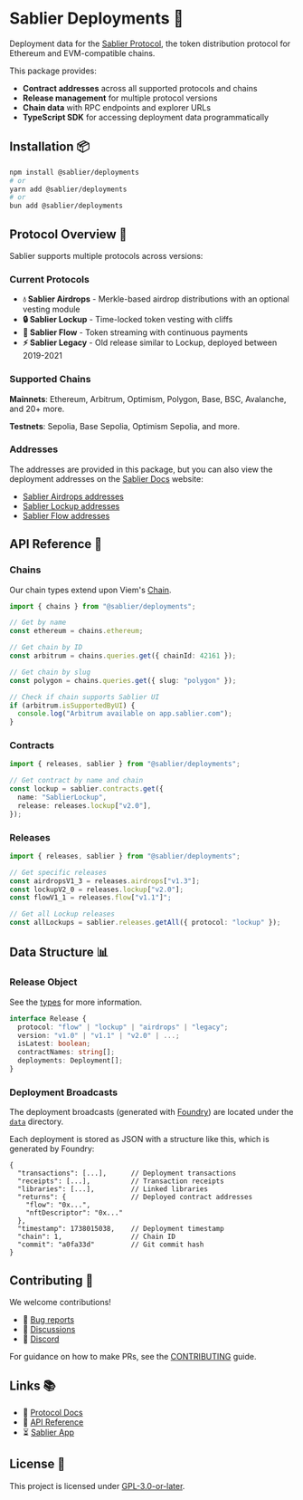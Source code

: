 # Sablier Deployments 🚀

Deployment data for the [Sablier Protocol](https://sablier.com), the token distribution protocol for Ethereum and
EVM-compatible chains.

This package provides:

- **Contract addresses** across all supported protocols and chains
- **Release management** for multiple protocol versions
- **Chain data** with RPC endpoints and explorer URLs
- **TypeScript SDK** for accessing deployment data programmatically

## Installation 📦

```bash
npm install @sablier/deployments
# or
yarn add @sablier/deployments
# or
bun add @sablier/deployments
```

## Protocol Overview 🎯

Sablier supports multiple protocols across versions:

### Current Protocols

- **💧 Sablier Airdrops** - Merkle-based airdrop distributions with an optional vesting module
- **🔒 Sablier Lockup** - Time-locked token vesting with cliffs
- **🔄 Sablier Flow** - Token streaming with continuous payments
- **⚡ Sablier Legacy** - Old release similar to Lockup, deployed between 2019-2021

### Supported Chains

**Mainnets**: Ethereum, Arbitrum, Optimism, Polygon, Base, BSC, Avalanche, and 20+ more.

**Testnets**: Sepolia, Base Sepolia, Optimism Sepolia, and more.

### Addresses

The addresses are provided in this package, but you can also view the deployment addresses on the
[Sablier Docs](https://docs.sablier.com) website:

- [Sablier Airdrops addresses](https://docs.sablier.com/guides/airdrops/deployments)
- [Sablier Lockup addresses](https://docs.sablier.com/guides/lockup/deployments)
- [Sablier Flow addresses](https://docs.sablier.com/guides/flow/deployments)

## API Reference 📖

### Chains

Our chain types extend upon Viem's [Chain](https://viem.sh/docs/chains/introduction).

```typescript
import { chains } from "@sablier/deployments";

// Get by name
const ethereum = chains.ethereum;

// Get chain by ID
const arbitrum = chains.queries.get({ chainId: 42161 });

// Get chain by slug
const polygon = chains.queries.get({ slug: "polygon" });

// Check if chain supports Sablier UI
if (arbitrum.isSupportedByUI) {
  console.log("Arbitrum available on app.sablier.com");
}
```

### Contracts

```typescript
import { releases, sablier } from "@sablier/deployments";

// Get contract by name and chain
const lockup = sablier.contracts.get({
  name: "SablierLockup",
  release: releases.lockup["v2.0"],
});
```

### Releases

```typescript
import { releases, sablier } from "@sablier/deployments";

// Get specific releases
const airdropsV1_3 = releases.airdrops["v1.3"];
const lockupV2_0 = releases.lockup["v2.0"];
const flowV1_1 = releases.flow["v1.1"]";

// Get all Lockup releases
const allLockups = sablier.releases.getAll({ protocol: "lockup" });
```

## Data Structure 📊

### Release Object

See the [types](./src/types.ts) for more information.

```typescript
interface Release {
  protocol: "flow" | "lockup" | "airdrops" | "legacy";
  version: "v1.0" | "v1.1" | "v2.0" | ...;
  isLatest: boolean;
  contractNames: string[];
  deployments: Deployment[];
}
```

### Deployment Broadcasts

The deployment broadcasts (generated with [Foundry](https://book.getfoundry.sh/reference/cheatcodes/broadcast/)) are
located under the [`data`](./data) directory.

Each deployment is stored as JSON with a structure like this, which is generated by Foundry:

```jsonc
{
  "transactions": [...],      // Deployment transactions
  "receipts": [...],          // Transaction receipts
  "libraries": [...],         // Linked libraries
  "returns": {                // Deployed contract addresses
    "flow": "0x...",
    "nftDescriptor": "0x..."
  },
  "timestamp": 1738015038,    // Deployment timestamp
  "chain": 1,                 // Chain ID
  "commit": "a0fa33d"         // Git commit hash
}
```

## Contributing 🤝

We welcome contributions!

- 🐛 [Bug reports](https://github.com/sablier-labs/deployments/issues/new)
- 💬 [Discussions](https://github.com/sablier-labs/deployments/discussions/new)
- 💬 [Discord](https://discord.gg/bSwRCwWRsT)

For guidance on how to make PRs, see the [CONTRIBUTING](./CONTRIBUTING.md) guide.

## Links 📚

- 📖 [Protocol Docs](https://docs.sablier.com)
- 🔗 [API Reference](https://docs.sablier.com/api/overview)
- ⏳ [Sablier App](https://app.sablier.com)

## License 📄

This project is licensed under [GPL-3.0-or-later](./LICENSE.md).
